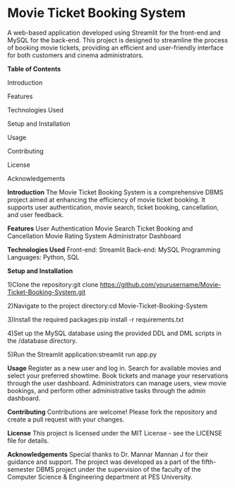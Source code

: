 <h1>Movie Ticket Booking System</h1>
A web-based application developed using Streamlit for the front-end and MySQL for the back-end. This project is designed to streamline the process of booking movie tickets, providing an efficient and user-friendly interface for both customers and cinema administrators.

**Table of Contents**

Introduction

Features

Technologies Used

Setup and Installation

Usage

Contributing

License

Acknowledgements

**Introduction**
The Movie Ticket Booking System is a comprehensive DBMS project aimed at enhancing the efficiency of movie ticket booking. It supports user authentication, movie search, ticket booking, cancellation, and user feedback.

**Features**
User Authentication
Movie Search
Ticket Booking and Cancellation
Movie Rating System
Administrator Dashboard

**Technologies Used**
Front-end: Streamlit
Back-end: MySQL
Programming Languages: Python, SQL

**Setup and Installation**

1)Clone the repository:git clone https://github.com/yourusername/Movie-Ticket-Booking-System.git

2)Navigate to the project directory:cd Movie-Ticket-Booking-System

3)Install the required packages:pip install -r requirements.txt

4)Set up the MySQL database using the provided DDL and DML scripts in the /database directory.

5)Run the Streamlit application:streamlit run app.py

**Usage**
Register as a new user and log in.
Search for available movies and select your preferred showtime.
Book tickets and manage your reservations through the user dashboard.
Administrators can manage users, view movie bookings, and perform other administrative tasks through the admin dashboard.

**Contributing**
Contributions are welcome! Please fork the repository and create a pull request with your changes.

**License**
This project is licensed under the MIT License - see the LICENSE file for details.

**Acknowledgements**
Special thanks to Dr. Mannar Mannan J for their guidance and support.
The project was developed as a part of the fifth-semester DBMS project under the supervision of the faculty of the Computer Science & Engineering department at PES University.
